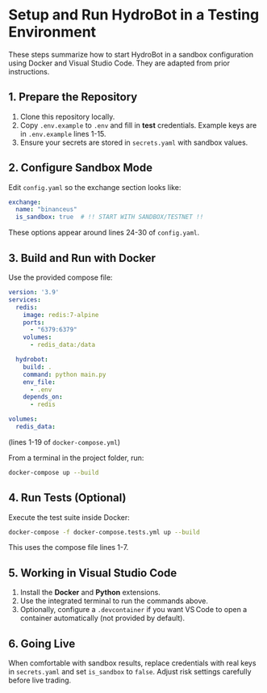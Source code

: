 # Setup and Run HydroBot in a Testing Environment

These steps summarize how to start HydroBot in a sandbox configuration using Docker and Visual Studio Code. They are adapted from prior instructions.

## 1. Prepare the Repository
1. Clone this repository locally.
2. Copy `.env.example` to `.env` and fill in **test** credentials. Example keys are in `.env.example` lines 1-15.
3. Ensure your secrets are stored in `secrets.yaml` with sandbox values.

## 2. Configure Sandbox Mode
Edit `config.yaml` so the exchange section looks like:
```yaml
exchange:
  name: "binanceus"
  is_sandbox: true  # !! START WITH SANDBOX/TESTNET !!
```
These options appear around lines 24-30 of `config.yaml`.

## 3. Build and Run with Docker
Use the provided compose file:
```yaml
version: '3.9'
services:
  redis:
    image: redis:7-alpine
    ports:
      - "6379:6379"
    volumes:
      - redis_data:/data

  hydrobot:
    build: .
    command: python main.py
    env_file:
      - .env
    depends_on:
      - redis

volumes:
  redis_data:
```
(lines 1-19 of `docker-compose.yml`)

From a terminal in the project folder, run:
```bash
docker-compose up --build
```

## 4. Run Tests (Optional)
Execute the test suite inside Docker:
```bash
docker-compose -f docker-compose.tests.yml up --build
```
This uses the compose file lines 1-7.

## 5. Working in Visual Studio Code
1. Install the **Docker** and **Python** extensions.
2. Use the integrated terminal to run the commands above.
3. Optionally, configure a `.devcontainer` if you want VS Code to open a container automatically (not provided by default).

## 6. Going Live
When comfortable with sandbox results, replace credentials with real keys in `secrets.yaml` and set `is_sandbox` to `false`.
Adjust risk settings carefully before live trading.
